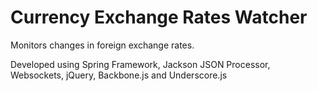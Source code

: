 Currency Exchange Rates Watcher
===============================

Monitors changes in foreign exchange rates.

Developed using Spring Framework, Jackson JSON Processor, Websockets, jQuery,
Backbone.js and Underscore.js
